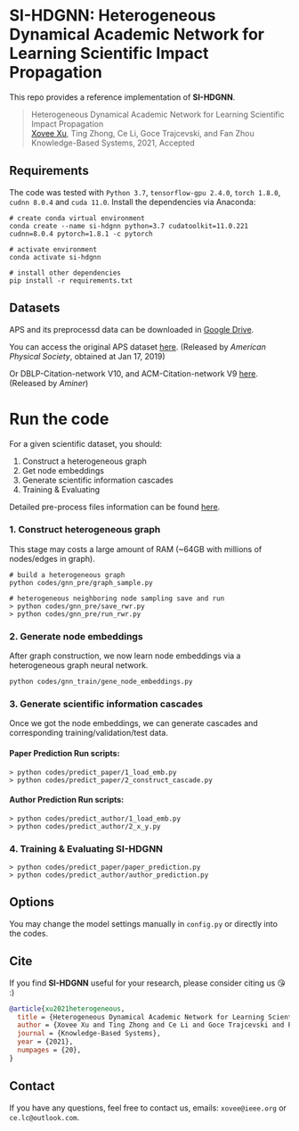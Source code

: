 # SI-HDGNN: Heterogeneous Dynamical Academic Network for Learning Scientific Impact Propagation

This repo provides a reference implementation of **SI-HDGNN**.

> Heterogeneous Dynamical Academic Network for Learning Scientific Impact Propagation  
> [Xovee Xu](https://xovee.cn), Ting Zhong, Ce Li, Goce Trajcevski, and Fan Zhou  
> Knowledge-Based Systems, 2021, Accepted

## Requirements
The code was tested with `Python 3.7`, `tensorflow-gpu 2.4.0`, `torch 1.8.0`, `cudnn 8.0.4` and `cuda 11.0`. Install the dependencies via Anaconda: 

```shell
# create conda virtual environment
conda create --name si-hdgnn python=3.7 cudatoolkit=11.0.221 cudnn=8.0.4 pytorch=1.8.1 -c pytorch

# activate environment
conda activate si-hdgnn

# install other dependencies
pip install -r requirements.txt
```

## Datasets

APS and its preprocessd data can be downloaded in [Google Drive](https://drive.google.com/drive/folders/1JPXdSi23VS1lt0O_clxzNvaHgRl9iaIY?usp=sharing).

You can access the original APS dataset [here](https://journals.aps.org/datasets). (Released by *American Physical Society*, obtained at Jan 17, 2019)

Or DBLP-Citation-network V10, and ACM-Citation-network V9 [here](https://www.aminer.org/citation). (Released by *Aminer*)


# Run the code

For a given scientific dataset, you should:

1. Construct a heterogeneous graph
2. Get node embeddings
3. Generate scientific information cascades
4. Training & Evaluating

Detailed pre-process files information can be found [here](https://github.com/celi52/si-hdgnn/tree/master/pre_data).

### 1. Construct heterogeneous graph

This stage may costs a large amount of RAM (~64GB with millions of nodes/edges in graph).


```shell
# build a heterogeneous graph
python codes/gnn_pre/graph_sample.py

# heterogeneous neighboring node sampling save and run
> python codes/gnn_pre/save_rwr.py
> python codes/gnn_pre/run_rwr.py
```

### 2. Generate node embeddings

After graph construction, we now learn node embeddings via a heterogeneous graph neural network. 

```shell script
python codes/gnn_train/gene_node_embeddings.py
```

### 3. Generate scientific information cascades

Once we got the node embeddings, we can generate cascades and corresponding training/validation/test data.

#### Paper Prediction Run scripts:

```shell script
> python codes/predict_paper/1_load_emb.py
> python codes/predict_paper/2_construct_cascade.py
```

#### Author Prediction Run scripts:

```shell script
> python codes/predict_author/1_load_emb.py
> python codes/predict_author/2_x_y.py
```


### 4. Training & Evaluating SI-HDGNN

```shell script
> python codes/predict_paper/paper_prediction.py
> python codes/predict_author/author_prediction.py
```


## Options

You may change the model settings manually in `config.py` or directly into the codes. 

## Cite

If you find **SI-HDGNN** useful for your research, please consider citing us 😘 :)
```bibtex
@article{xu2021heterogeneous, 
  title = {Heterogeneous Dynamical Academic Network for Learning Scientific Impact Propagation}, 
  author = {Xovee Xu and Ting Zhong and Ce Li and Goce Trajcevski and Fan Zhou}, 
  journal = {Knowledge-Based Systems}, 
  year = {2021}, 
  numpages = {20}, 
}
```

## Contact

If you have any questions, feel free to contact us, emails: `xovee@ieee.org` or `ce.lc@outlook.com`. 
